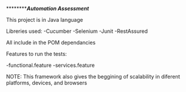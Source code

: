 *************************Automation Assessment*****************

This project is in Java language

Libreries used:
-Cucumber
-Selenium
-Junit
-RestAssured

All include in the POM dependancies 

Features to run the tests:

-functional.feature
-services.feature

NOTE: This framework also gives the beggining of scalability in diferent platforms, devices, and browsers